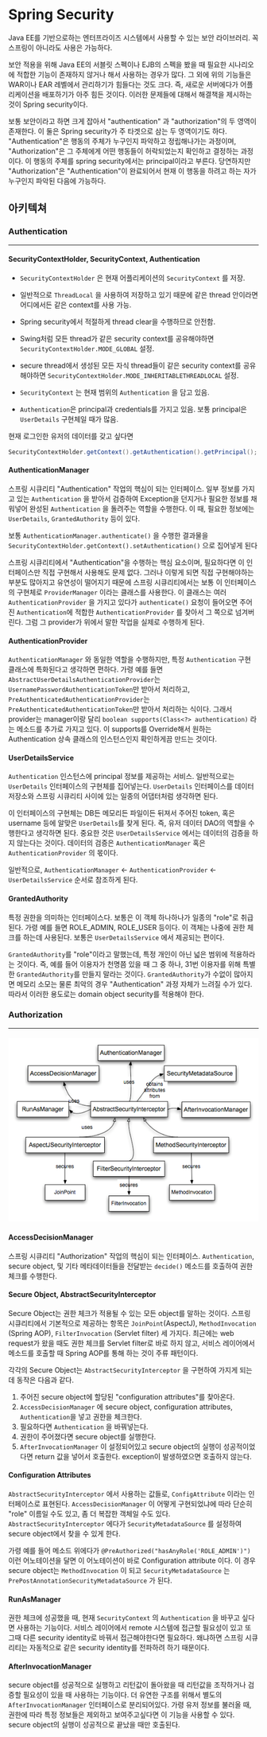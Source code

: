 # Spring Security

Java EE를 기반으로하는 엔터프라이즈 시스템에서 사용할 수 있는 보안 라이브러리. 꼭 스프링이 아니라도 사용은 가능하다.

보안 적용을 위해 Java EE의 서블릿 스펙이나 EJB의 스펙을 봤을 때 필요한 시나리오에 적합한 기능이 존재하지 않거나 해서 사용하는 경우가 많다. 그 외에 위의 기능들은 WAR이나 EAR 레벨에서 관리하기가 힘들다는 것도 크다. 즉, 새로운 서버에다가 어플리케이션을 배포하기가 아주 힘든 것이다. 이러한 문제들에 대해서 해결책을 제시하는 것이 Spring security이다.

보통 보안이라고 하면 크게 잡아서 "authentication" 과 "authorization"의 두 영역이 존재한다. 이 둘은 Spring security가 주 타겟으로 삼는 두 영역이기도 하다. "Authentication"은 행동의 주체가 누구인지 파악하고 정립해나가는 과정이며, "Authorization"은 그 주체에게 어떤 행동들이 허락되었는지 확인하고 결정하는 과정이다. 이 행동의 주체를 spring security에서는 principal이라고 부른다. 당연하지만 "Authorization"은 "Authentication"이 완료되어서 현재 이 행동을 하려고 하는 자가 누구인지 파악된 다음에 가능하다.

## 아키텍쳐

### Authentication

---

#### SecurityContextHolder, SecurityContext, Authentication

* `SecurityContextHolder` 은 현재 어플리케이션의 `SecurityContext` 를 저장.

* 일반적으로 `ThreadLocal` 을 사용하여 저장하고 있기 때문에 같은 thread 안이라면 어디에서든 같은 context를 사용 가능.

* Spring security에서 적절하게 thread clear을 수행하므로 안전함.

* Swing처럼 모든 thread가 같은 security context를 공유해야하면 `SecurityContextHolder.MODE_GLOBAL` 설정.

* secure thread에서 생성된 모든 자식 thread들이 같은 security context를 공유해야하면 `SecurityContextHolder.MODE_INHERITABLETHREADLOCAL` 설정.

* `SecurityContext` 는 현재 범위의 `Authentication` 을 담고 있음.

* `Authentication`은 principal과 credentials를 가지고 있음. 보통 principal은 `UserDetails` 구현체일 때가 많음.

현재 로그인한 유저의 데이터를 갖고 싶다면

```java
SecurityContextHolder.getContext().getAuthentication().getPrincipal();
```

#### AuthenticationManager

스프링 시큐리티 "Authentication" 작업의 핵심이 되는 인터페이스. 일부 정보를 가지고 있는 `Authentication` 을 받아서 검증하여 Exception을 던지거나 필요한 정보를 채워넣어 완성된 `Authentication` 을 돌려주는 역할을 수행한다. 이 때, 필요한 정보에는 `UserDetails`, `GrantedAuthority` 등이 있다.

보통 `AuthenticationManager.authenticate()` 을 수행한 결과물을 `SecurityContextHolder.getContext().setAuthentication()` 으로 집어넣게 된다

스프링 시큐리티에서 "Authentication"을 수행하는 핵심 요소이며, 필요하다면 이 인터페이스만 직접 구현해서 사용해도 문제 없다. 그러나 이렇게 되면 직접 구현해야하는 부분도 많아지고 유연성이 떨어지기 때문에 스프링 시큐리티에서는 보통 이 인터페이스의 구현체로 `ProviderManager` 이라는 클래스를 사용한다. 이 클래스는 여러 `AuthenticationProvider` 을 가지고 있다가 `authenticate()`  요청이 들어오면 주어진 `Authentication`에 적합한 `AuthenticationProvider` 를 찾아서 그 쪽으로 넘겨버린다. 그럼 그 provider가 위에서 말한 작업을 실제로 수행하게 된다.

#### AuthenticationProvider

`AuthenticationManager` 와 동일한 역할을 수행하지만, 특정 `Authentication` 구현 클래스에 특화된다고 생각하면 편하다. 가령 예를 들면 `AbstractUserDetailsAuthenticationProvider`는 `UsernamePasswordAuthenticationToken`만 받아서 처리하고, `PreAuthenticatedAuthenticationProvider`는 `PreAuthenticatedAuthenticationToken`만 받아서 처리하는 식이다. 그래서 provider는 manager이랑 달리 `boolean supports(Class<?> authentication)` 라는 메소드를 추가로 가지고 있다. 이 supports를 Override해서 원하는 Authentication 상속 클래스의 인스턴스인지 확인하게끔 만드는 것이다.

#### UserDetailsService

`Authentication`  인스턴스에 principal 정보를 제공하는 서비스. 일반적으로는 `UserDetails` 인터페이스의 구현체를 집어넣는다. `UserDetails` 인터페이스를 데이터 저장소와 스프링 시큐리티 사이에 있는 일종의 어댑터처럼 생각하면 된다.

이 인터페이스의 구현체는 DB든 메모리든 파일이든 뒤져서 주어진 token, 혹은 username 등에 알맞은 `UserDetails`를 찾게 된다. 즉, 유저 데이터 DAO의 역할을 수행한다고 생각하면 된다. 중요한 것은 `UserDetailsService` 에서는 데이터의 검증을 하지 않는다는 것이다. 데이터의 검증은 `AuthenticationManager` 혹은 `AuthenticationProvider`  의 몫이다.

일반적으로, `AuthenticationManager` &lt;- `AuthenticationProvider` &lt;- `UserDetailsService` 순서로 참조하게 된다.

#### GrantedAuthority

특정 권한을 의미하는 인터페이스다. 보통은 이 객체 하나하나가 일종의 "role"로 취급된다. 가령 예를 들면 ROLE\_ADMIN, ROLE\_USER 등이다. 이 객체는 나중에 권한 체크를 하는데 사용된다. 보통은 `UserDetailsService` 에서 제공되는 편이다.

`GrantedAuthority`를 "role"이라고 말했는데, 특정 개인이 아닌 넓은 범위에 적용하라는 것이다. 즉, 예를 들어 이용자가 천명쯤 있을 때 그 중 하나, 31번 이용자를 위해 특별한 `GrantedAuthority`를 만들지 말라는 것이다. `GrantedAuthority`가 수없이 많아지면 메모리 소모는 물론 최악의 경우 "Authentication" 과정 자체가 느려질 수가 있다. 따라서 이러한 용도로는 domain object security를 적용해야 한다.

### Authorization

---

#### ![](/assets/import.png)

#### AccessDecisionManager

스프링 시큐리티 "Authorization" 작업의 핵심이 되는 인터페이스. `Authentication`, secure object, 및 기타 메타데이터들을 전달받는 `decide()` 메소드를 호출하여 권한 체크를 수행한다.

#### Secure Object, AbstractSecurityInterceptor

Secure Object는 권한 체크가 적용될 수 있는 모든 object를 말하는 것이다. 스프링 시큐리티에서 기본적으로 제공하는 항목은 `JoinPoint`\(AspectJ\), `MethodInvocation` \(Spring AOP\), `FilterInvocation` \(Servlet filter\) 세 가지다. 최근에는 web request가 왔을 때도 권한 체크를 Servlet filter로 바로 하지 않고, 서비스 레이어에서 메소드를 호출할 때 Spring AOP를 통해 하는 것이 주류 패턴이다.

각각의 Secure Object는 `AbstractSecurityInterceptor` 을 구현하여 가지게 되는데 동작은 다음과 같다.

1. 주어진 secure object에 할당된 "configuration attributes"를 찾아온다.
2. `AccessDecisionManager` 에 secure object, configuration attributes, `Authentication`을 넣고 권한을 체크한다.
3. 필요하다면 `Authentication` 을 바꿔넣는다.
4. 권한이 주어졌다면 secure object를 실행한다.
5. `AfterInvocationManager` 이 설정되어있고 secure object의 실행이 성공적이었다면 return 값을 넣어서 호출한다. exception이 발생하였으면 호출하지 않는다.

#### Configuration Attributes

`AbstractSecurityInterceptor` 에서 사용하는 값들로, `ConfigAttribute` 이라는 인터페이스로 표현된다. `AccessDecisionManager` 이 어떻게 구현되었냐에 따라 단순히 "role" 이름일 수도 있고, 좀 더 복잡한 객체일 수도 있다. `AbstractSecurityInterceptor` 에다가 `SecurityMetadataSource` 를 설정하여 secure object에서 찾을 수 있게 한다.

가령 예를 들어 메소드 위에다가 `@PreAuthorized("hasAnyRole('ROLE_ADMIN')")` 이런 어노테이션을 달면 이 어노테이션이 바로 Configuration attribute 이다. 이 경우 secure object는 `MethodInvocation` 이 되고 `SecurityMetadataSource` 는 `PrePostAnnotationSecurityMetadataSource` 가 된다.

#### RunAsManager

권한 체크에 성공했을 때, 현재 `SecurityContext` 의 `Authentication` 을 바꾸고 싶다면 사용하는 기능이다. 서비스 레이어에서 remote 시스템에 접근할 필요성이 있고 또 그때 다른 security identity로 바꿔서 접근해야한다면 필요하다. 왜냐하면 스프링 시큐리티는 자동적으로 같은 security identity를 전파하려 하기 때문이다.

#### AfterInvocationManager

secure object를 성공적으로 실행하고 리턴값이 돌아왔을 때 리턴값을 조작하거나 검증할 필요성이 있을 때 사용하는 기능이다. 더 유연한 구조를 위해서 별도의 `AfterInvocationManager` 인터페이스로 분리되어있다. 가령 유저 정보를 불러올 때, 권한에 따라 특정 정보들은 제외하고 보여주고싶다면 이 기능을 사용할 수 있다. secure object의 실행이 성공적으로 끝났을 때만 호출된다.


